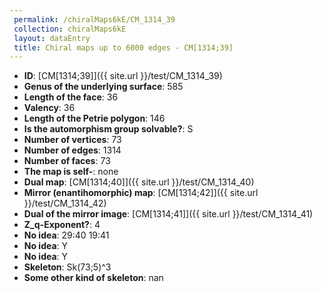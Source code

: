 ```yaml
--- 
 permalink: /chiralMaps6kE/CM_1314_39 
 collection: chiralMaps6kE
 layout: dataEntry
 title: Chiral maps up to 6000 edges - CM[1314;39]
---
```


- **ID**: [CM[1314;39]]({{ site.url }}/test/CM_1314_39)
- **Genus of the underlying surface**: 585
- **Length of the face**: 36
- **Valency**: 36
- **Length of the Petrie polygon**: 146
- **Is the automorphism group solvable?**: S
- **Number of vertices**: 73
- **Number of edges**: 1314
- **Number of faces**: 73
- **The map is self-**: none
- **Dual map**: [CM[1314;40]]({{ site.url }}/test/CM_1314_40)
- **Mirror (enantihomorphic) map**: [CM[1314;42]]({{ site.url }}/test/CM_1314_42)
- **Dual of the mirror image**: [CM[1314;41]]({{ site.url }}/test/CM_1314_41)
- **Z_q-Exponent?**: 4
- **No idea**:  29:40 19:41
- **No idea**: Y
- **No idea**: Y
- **Skeleton**: Sk(73;5)^3
- **Some other kind of skeleton**: nan
